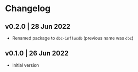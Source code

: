 # Changelog


## v0.2.0 | 28 Jun 2022
- Renamed package to `dbc-influxdb` (previous name was `dbc`)


## v0.1.0 | 26 Jun 2022
- Initial version
